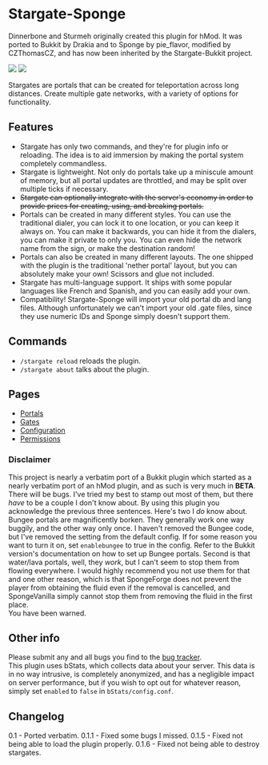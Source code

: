 # Stargate-Sponge

Dinnerbone and Sturmeh originally created this plugin for hMod.
It was ported to Bukkit by Drakia and to Sponge by pie_flavor, modified by CZThomasCZ, and has now been inherited by the Stargate-Bukkit project.

![](http://i.imgur.com/ovwMQGN.png) ![](http://i.imgur.com/TBgp0v0.png)  

Stargates are portals that can be created for teleportation across long distances. Create multiple gate networks, with a variety of options for functionality.  

## Features

* Stargate has only two commands, and they're for plugin info or reloading. The idea is to aid immersion by making the portal system completely commandless.  
* Stargate is lightweight. Not only do portals take up a miniscule amount of memory, but all portal updates are throttled, and may be split over multiple ticks if necessary.
* ~~Stargate can optionally integrate with the server's economy in order to provide prices for creating, using, and breaking portals.~~
* Portals can be created in many different styles. You can use the traditional dialer, you can lock it to one location, or you can keep it always on. You can make it backwards, you can hide it from the dialers, you can make it private to only you. You can even hide the network name from the sign, or make the destination random!
* Portals can also be created in many different layouts. The one shipped with the plugin is the traditional 'nether portal' layout, but you can absolutely make your own! Scissors and glue not included.
* Stargate has multi-language support. It ships with some popular languages like French and Spanish, and you can easily add your own.
* Compatibility! Stargate-Sponge will import your old portal db and lang files. Although unfortunately we can't import your old .gate files, since they use numeric IDs and Sponge simply doesn't support them.

## Commands

* `/stargate reload` reloads the plugin.
* `/stargate about` talks about the plugin.

## Pages

* [Portals](https://ore.spongepowered.org/pie_flavor/Stargate/pages/Portals)
* [Gates](https://ore.spongepowered.org/pie_flavor/Stargate/pages/Gates)
* [Configuration](https://ore.spongepowered.org/pie_flavor/Stargate/pages/Configuration)
* [Permissions](https://ore.spongepowered.org/pie_flavor/Stargate/pages/Permissions)

### Disclaimer

This project is nearly a verbatim port of a Bukkit plugin which started as a nearly verbatim port of an hMod plugin, and as such is very much in **BETA**. There will be bugs. I've tried my best to stamp out most of them, but there _have_ to be a couple I don't know about. By using this plugin you acknowledge the previous three sentences. Here's two I _do_ know about. Bungee portals are magnificently borken. They generally work one way buggily, and the other way only once. I haven't removed the Bungee code, but I've removed the setting from the default config. If for some reason you want to turn it on, set `enablebungee` to true in the config. Refer to the Bukkit version's documentation on how to set up Bungee portals. Second is that water/lava portals, well, they _work_, but I can't seem to stop them from flowing everywhere. I would highly recommend you not use them for that and one other reason, which is that SpongeForge does not prevent the player from obtaining the fluid even if the removal is cancelled, and SpongeVanilla simply cannot stop them from removing the fluid in the first place.  
You have been warned.

## Other info

Please submit any and all bugs you find to the [bug tracker](https://github.com/pie-flavor/Stargate-Sponge/issues).  
This plugin uses bStats, which collects data about your server. This data is in no way intrusive, is completely anonymized, and has a negligible impact on server performance, but if you wish to opt out for whatever reason, simply set `enabled` to `false` in `bStats/config.conf`.

## Changelog

0.1 - Ported verbatim.
0.1.1 - Fixed some bugs I missed.
0.1.5 - Fixed not being able to load the plugin properly.
0.1.6 - Fixed not being able to destroy stargates.
